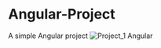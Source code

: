 # Angular-Project
A simple Angular project
![Project_1 Angular](https://github.com/user-attachments/assets/d53353a5-cc7f-434a-a901-c3b2c575ccf8)
